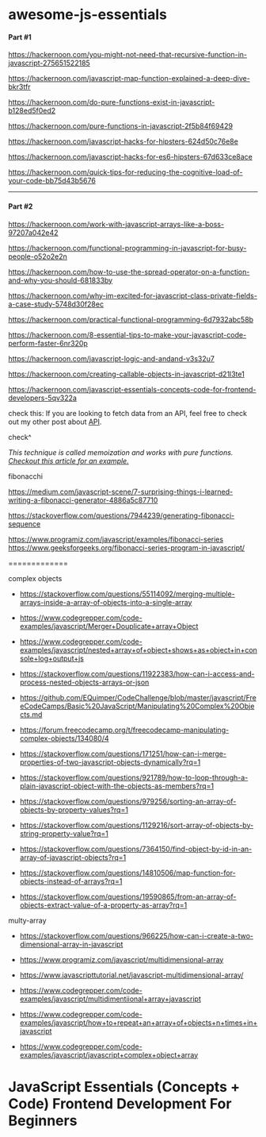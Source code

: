 # awesome-js-essentials


#### Part #1

https://hackernoon.com/you-might-not-need-that-recursive-function-in-javascript-275651522185

https://hackernoon.com/javascript-map-function-explained-a-deep-dive-bkr3tfr

https://hackernoon.com/do-pure-functions-exist-in-javascript-b128ed5f0ed2

https://hackernoon.com/pure-functions-in-javascript-2f5b84f69429

https://hackernoon.com/javascript-hacks-for-hipsters-624d50c76e8e

https://hackernoon.com/javascript-hacks-for-es6-hipsters-67d633ce8ace

https://hackernoon.com/quick-tips-for-reducing-the-cognitive-load-of-your-code-bb75d43b5676

---

#### Part #2

https://hackernoon.com/work-with-javascript-arrays-like-a-boss-97207a042e42

https://hackernoon.com/functional-programming-in-javascript-for-busy-people-o52o2e2n

https://hackernoon.com/how-to-use-the-spread-operator-on-a-function-and-why-you-should-681833by

https://hackernoon.com/why-im-excited-for-javascript-class-private-fields-a-case-study-5748d30f28ec

https://hackernoon.com/practical-functional-programming-6d7932abc58b

https://hackernoon.com/8-essential-tips-to-make-your-javascript-code-perform-faster-6nr320p

https://hackernoon.com/javascript-logic-and-andand-v3s32u7

https://hackernoon.com/creating-callable-objects-in-javascript-d21l3te1

https://hackernoon.com/javascript-essentials-concepts-code-for-frontend-developers-5qv322a




check this: 
If you are looking to fetch data from an API, feel free to check out my other post about [API](https://hackernoon.com/working-with-apis-concepts-code-ew5n334c4). 



check^ 

*This technique is called memoization and works with pure functions. [Checkout this article for an example.](<https://medium.com/developers-writing/fibonacci-sequence-algorithm-in-javascript-b253dc7e320e>)*


fibonacchi

https://medium.com/javascript-scene/7-surprising-things-i-learned-writing-a-fibonacci-generator-4886a5c87710

https://stackoverflow.com/questions/7944239/generating-fibonacci-sequence

https://www.programiz.com/javascript/examples/fibonacci-series
https://www.geeksforgeeks.org/fibonacci-series-program-in-javascript/



=============

complex objects

- https://stackoverflow.com/questions/55114092/merging-multiple-arrays-inside-a-array-of-objects-into-a-single-array

- https://www.codegrepper.com/code-examples/javascript/Merger+Douplicate+array+Object

- https://www.codegrepper.com/code-examples/javascript/nested+array+of+object+shows+as+object+in+console+log+output+js

- https://stackoverflow.com/questions/11922383/how-can-i-access-and-process-nested-objects-arrays-or-json


- https://github.com/EQuimper/CodeChallenge/blob/master/javascript/FreeCodeCamps/Basic%20JavaScript/Manipulating%20Complex%20Objects.md 

- https://forum.freecodecamp.org/t/freecodecamp-manipulating-complex-objects/134080/4


- https://stackoverflow.com/questions/171251/how-can-i-merge-properties-of-two-javascript-objects-dynamically?rq=1

- https://stackoverflow.com/questions/921789/how-to-loop-through-a-plain-javascript-object-with-the-objects-as-members?rq=1


- https://stackoverflow.com/questions/979256/sorting-an-array-of-objects-by-property-values?rq=1


- https://stackoverflow.com/questions/1129216/sort-array-of-objects-by-string-property-value?rq=1 



- https://stackoverflow.com/questions/7364150/find-object-by-id-in-an-array-of-javascript-objects?rq=1 


- https://stackoverflow.com/questions/14810506/map-function-for-objects-instead-of-arrays?rq=1 


- https://stackoverflow.com/questions/19590865/from-an-array-of-objects-extract-value-of-a-property-as-array?rq=1


multy-array
- https://stackoverflow.com/questions/966225/how-can-i-create-a-two-dimensional-array-in-javascript
- https://www.programiz.com/javascript/multidimensional-array
- https://www.javascripttutorial.net/javascript-multidimensional-array/
- https://www.codegrepper.com/code-examples/javascript/multidimentiional+array+javascript

- https://www.codegrepper.com/code-examples/javascript/how+to+repeat+an+array+of+objects+n+times+in+javascript


- https://www.codegrepper.com/code-examples/javascript/javascript+complex+object+array 


# JavaScript Essentials (Concepts + Code) Frontend Development For Beginners
